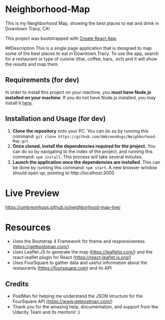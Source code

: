 # Neighborhood-Map
This is my Neighborhood Map, showing the best places to eat and drink in Downtown Tracy, CA!

This project was bootstrapped with [Create React App](https://github.com/facebook/create-react-app).

##Description
This is a single page application that is designed to map some of the best places to eat in Downtown Tracy. To use the app, search for a restaurant or type of cuisine (thai, coffee, bars, .ect) and it will show the results and map them

## Requirements (for dev)
In order to install this project on your machine, you **must have Node.js installed on your machine**. If you do not have Node.js installed, you may install it [here](https://nodejs.org/en/).

## Installation and Usage (for dev)
1. **Clone the repository** onto your PC. You can do so by running this command: `git clone https://github.com/UmbreonHugs/Neighborhood-Map.git`
2. **Once cloned, install the dependencies required for the project.** You can do so by navigating to the index of the project, and running this command: `npm install`. This process will take several minutes.
3. **Launch the application once the dependencies are installed.** This can be done by running this command: `npm start`. A new browser window should open up, pointing to http://localhost:3000

# Live Preview
https://umbreonhugs.github.io/neighborhood-map-live/

# Resources
- Uses the Bootstrap 4 Framework for theme and responsiveness (https://getbootstrap.com/)
- Uses Leaflet.JS to generate the map (https://leafletjs.com/) and the react-leaflet plugin for React (https://react-leaflet.js.org/)
- Uses FourSquare to gather data and useful information about the restaurants (https://foursquare.com) and its API

## Credits
- PostMan for helping me understand the JSON structure for the FourSquare API (https://www.getpostman.com/)
- Thank you for the amazing help, documentation, and support from the Udacity Team and its mentors! :)
